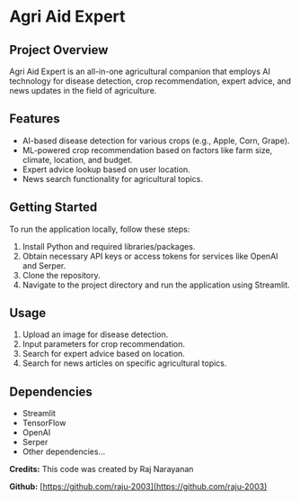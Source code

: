 # Agri Aid Expert

## Project Overview

Agri Aid Expert is an all-in-one agricultural companion that employs AI technology for disease detection, crop recommendation, expert advice, and news updates in the field of agriculture.

## Features

- AI-based disease detection for various crops (e.g., Apple, Corn, Grape).
- ML-powered crop recommendation based on factors like farm size, climate, location, and budget.
- Expert advice lookup based on user location.
- News search functionality for agricultural topics.

## Getting Started

To run the application locally, follow these steps:

1. Install Python and required libraries/packages.
2. Obtain necessary API keys or access tokens for services like OpenAI and Serper.
3. Clone the repository.
4. Navigate to the project directory and run the application using Streamlit.

## Usage

1. Upload an image for disease detection.
2. Input parameters for crop recommendation.
3. Search for expert advice based on location.
4. Search for news articles on specific agricultural topics.

## Dependencies

- Streamlit
- TensorFlow
- OpenAI
- Serper
- Other dependencies...

**Credits:**
This code was created by Raj Narayanan

**Github:**
[https://github.com/raju-2003](https://github.com/raju-2003)
